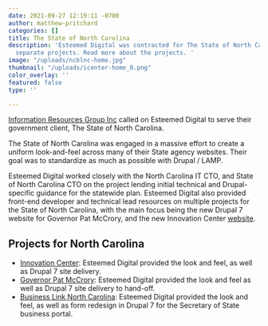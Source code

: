 ```yaml
---
date: 2021-09-27 12:19:11 -0700
author: matthew-pritchard
categories: []
title: The State of North Carolina
description: 'Esteemed Digital was contracted for The State of North Carolina on three
  separate projects. Read more about the projects. '
image: "/uploads/ncblnc-home.jpg"
thumbnail: "/uploads/icenter-home_0.png"
color_overlay: ''
featured: false
type: ''

---
```

[Information Resources Group Inc](http://irginc.net/) called on Esteemed Digital to serve their government client, The State of North Carolina.

The State of North Carolina was engaged in a massive effort to create a uniform look-and-feel across many of their State agency websites. Their goal was to standardize as much as possible with Drupal / LAMP. 

Esteemed Digital worked closely with the North Carolina IT CTO, and State of North Carolina CTO on the project lending initial technical and Drupal-specific guidance for the statewide plan. Esteemed Digital also provided front-end developer and technical lead resources on multiple projects for the State of North Carolina, with the main focus being the new Drupal 7 website for Governor Pat McCrory, and the new Innovation Center [website]( http://icenter.nc.gov/).

## Projects for North Carolina

* [Innovation Center](http://icenter.nc.gov/ ): Esteemed Digital provided the look and feel, as well as Drupal 7 site delivery.
* [Governor Pat McCrory]( http://governor.nc.gov/): Esteemed Digital provided the look and feel as well as Drupal 7 site delivery to hand-off.
* [Business Link North Carolina](http://blnc.gov): Esteemed Digital provided the look and feel, as well as form redesign in Drupal 7 for the Secretary of State business portal.